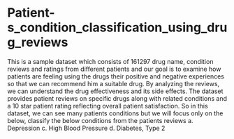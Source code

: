 # Patient-s_condition_classification_using_drug_reviews
This is a sample dataset which consists of 161297 drug name, condition reviews and ratings from different patients and our goal is to examine how patients are feeling using the drugs their positive and negative experiences so that we can recommend him a suitable drug. By analyzing the reviews, we can understand the drug effectiveness and its side effects. 
The dataset provides patient reviews on specific drugs along with related conditions and a 10 star patient rating reflecting overall patient satisfaction.
So in this dataset, we can see many patients conditions but we will focus only on the below, classify the below conditions from the patients reviews 
a. Depression
c. High Blood Pressure
d. Diabetes, Type 2
